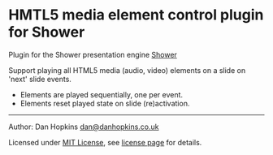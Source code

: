 # HMTL5 media element control plugin for Shower

Plugin for the Shower presentation engine [Shower](https://github.com/shower/shower/)

Support playing all HTML5 media (audio, video) elements on a slide on 'next' slide events.
* Elements are played sequentially, one per event.
* Elements reset played state on slide (re)activation.

---
Author: Dan Hopkins <dan@danhopkins.co.uk>

Licensed under [MIT License](http://en.wikipedia.org/wiki/MIT_License), see [license page](https://github.com/shower/shower/wiki/MIT-License) for details.
